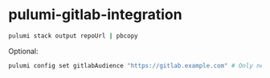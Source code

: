 # pulumi-gitlab-integration

```bash
pulumi stack output repoUrl | pbcopy
```

Optional:

```bash
pulumi config set gitlabAudience "https://gitlab.example.com" # Only need to set this if self-hosting GitLab. Replace with your GitLab domain.
```
